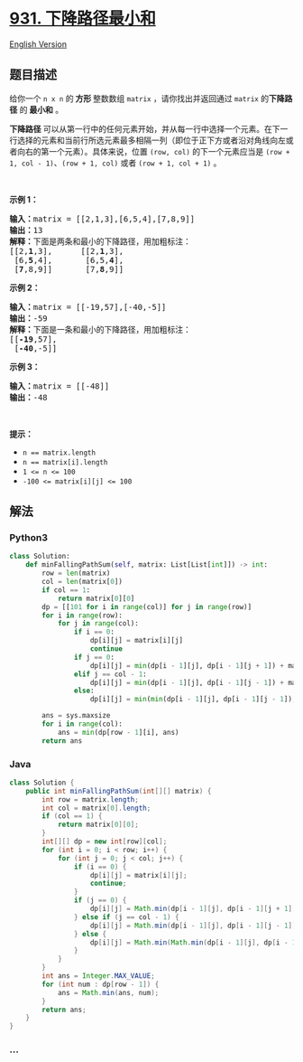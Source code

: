 # [931. 下降路径最小和](https://leetcode-cn.com/problems/minimum-falling-path-sum)

[English Version](/solution/0900-0999/0931.Minimum%20Falling%20Path%20Sum/README_EN.md)

## 题目描述

<!-- 这里写题目描述 -->

<p>给你一个 <code>n x n</code> 的<strong> 方形 </strong>整数数组 <code>matrix</code> ，请你找出并返回通过 <code>matrix</code> 的<strong>下降路径</strong><em> </em>的<strong> </strong><strong>最小和</strong> 。</p>

<p><strong>下降路径</strong> 可以从第一行中的任何元素开始，并从每一行中选择一个元素。在下一行选择的元素和当前行所选元素最多相隔一列（即位于正下方或者沿对角线向左或者向右的第一个元素）。具体来说，位置 <code>(row, col)</code> 的下一个元素应当是 <code>(row + 1, col - 1)</code>、<code>(row + 1, col)</code> 或者 <code>(row + 1, col + 1)</code> 。</p>

<p> </p>

<p><strong>示例 1：</strong></p>

<pre>
<strong>输入：</strong>matrix = [[2,1,3],[6,5,4],[7,8,9]]
<strong>输出：</strong>13
<strong>解释：</strong>下面是两条和最小的下降路径，用加粗标注：
[[2,<strong>1</strong>,3],      [[2,<strong>1</strong>,3],
 [6,<strong>5</strong>,4],       [6,5,<strong>4</strong>],
 [<strong>7</strong>,8,9]]       [7,<strong>8</strong>,9]]
</pre>

<p><strong>示例 2：</strong></p>

<pre>
<strong>输入：</strong>matrix = [[-19,57],[-40,-5]]
<strong>输出：</strong>-59
<strong>解释：</strong>下面是一条和最小的下降路径，用加粗标注：
[[<strong>-19</strong>,57],
 [<strong>-40</strong>,-5]]
</pre>

<p><strong>示例 3：</strong></p>

<pre>
<strong>输入：</strong>matrix = [[-48]]
<strong>输出：</strong>-48
</pre>

<p> </p>

<p><strong>提示：</strong></p>

<ul>
	<li><code>n == matrix.length</code></li>
	<li><code>n == matrix[i].length</code></li>
	<li><code>1 <= n <= 100</code></li>
	<li><code>-100 <= matrix[i][j] <= 100</code></li>
</ul>


## 解法

<!-- 这里可写通用的实现逻辑 -->

<!-- tabs:start -->

### **Python3**

<!-- 这里可写当前语言的特殊实现逻辑 -->

```python
class Solution:
    def minFallingPathSum(self, matrix: List[List[int]]) -> int:
        row = len(matrix)
        col = len(matrix[0])
        if col == 1:
            return matrix[0][0]
        dp = [[101 for i in range(col)] for j in range(row)]
        for i in range(row):
            for j in range(col):
                if i == 0:
                    dp[i][j] = matrix[i][j]
                    continue
                if j == 0:
                    dp[i][j] = min(dp[i - 1][j], dp[i - 1][j + 1]) + matrix[i][j]
                elif j == col - 1:
                    dp[i][j] = min(dp[i - 1][j], dp[i - 1][j - 1]) + matrix[i][j]
                else:
                    dp[i][j] = min(min(dp[i - 1][j], dp[i - 1][j - 1]), dp[i - 1][j + 1]) + matrix[i][j]

        ans = sys.maxsize
        for i in range(col):
            ans = min(dp[row - 1][i], ans)
        return ans
```

### **Java**

<!-- 这里可写当前语言的特殊实现逻辑 -->

```java
class Solution {
    public int minFallingPathSum(int[][] matrix) {
        int row = matrix.length;
        int col = matrix[0].length;
        if (col == 1) {
            return matrix[0][0];
        }
        int[][] dp = new int[row][col];
        for (int i = 0; i < row; i++) {
            for (int j = 0; j < col; j++) {
                if (i == 0) {
                    dp[i][j] = matrix[i][j];
                    continue;
                }
                if (j == 0) {
                    dp[i][j] = Math.min(dp[i - 1][j], dp[i - 1][j + 1]) + matrix[i][j];
                } else if (j == col - 1) {
                    dp[i][j] = Math.min(dp[i - 1][j], dp[i - 1][j - 1]) + matrix[i][j];
                } else {
                    dp[i][j] = Math.min(Math.min(dp[i - 1][j], dp[i - 1][j - 1]), dp[i - 1][j + 1]) + matrix[i][j];
                }
            }
        }
        int ans = Integer.MAX_VALUE;
        for (int num : dp[row - 1]) {
            ans = Math.min(ans, num);
        }
        return ans;
    }
}
```

### **...**

```

```

<!-- tabs:end -->
